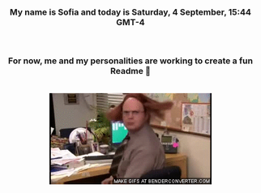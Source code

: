 


<div align="center">
<h3 >My name is Sofia and today is Saturday, 4 September, 15:44 GMT-4</h3><br>
<h3 >For now, me and my personalities are working to create a fun Readme 👋
</h3><br>
<img src='img/dwight.gif' alt='working...'/>
</div>
